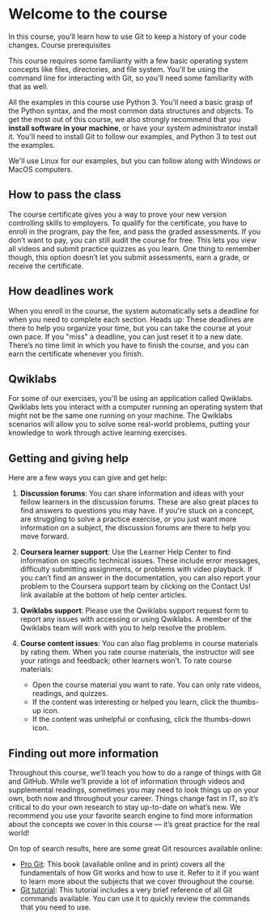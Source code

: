 # Welcome to the course

In this course, you’ll learn how to use Git to keep a history of your code changes.
Course prerequisites

This course requires some familiarity with a few basic operating system concepts like files, directories, and file system. You'll be using the command line for interacting with Git, so you'll need some familiarity with that as well.

All the examples in this course use Python 3. You'll need a basic grasp of the Python syntax, and the most common data structures and objects. To get the most out of this course, we also strongly recommend that you **install software in your machine**, or have your system administrator install it. You'll need to install Git to follow our examples, and Python 3 to test out the examples.

We'll use Linux for our examples, but you can follow along with Windows or MacOS computers.

## How to pass the class

The course certificate gives you a way to prove your new version controlling skills to employers. To qualify for the certificate, you have to enroll in the program, pay the fee, and pass the graded assessments. If you don’t want to pay, you can still audit the course for free. This lets you view all videos and submit practice quizzes as you learn. One thing to remember though, this option doesn’t let you submit assessments, earn a grade, or receive the certificate.

## How deadlines work

When you enroll in the course, the system automatically sets a deadline for when you need to complete each section. Heads up: These deadlines are there to help you organize your time, but you can take the course at your own pace. If you "miss" a deadline, you can just reset it to a new date. There’s no time limit in which you have to finish the course, and you can earn the certificate whenever you finish.

## Qwiklabs

For some of our exercises, you'll be using an application called Qwiklabs. Qwiklabs lets you interact with a computer running an operating system that might not be the same one running on your machine. The Qwiklabs scenarios will allow you to solve some real-world problems, putting your knowledge to work through active learning exercises.

## Getting and giving help

Here are a few ways you can give and get help: 

1. **Discussion forums**: You can share information and ideas with your fellow learners in the discussion forums. These are also great places to find answers to questions you may have. If you're stuck on a concept, are struggling to solve a practice exercise, or you just want more information on a subject, the discussion forums are there to help you move forward.
2. **Coursera learner support**: Use the Learner Help Center to find information on specific technical issues. These include error messages, difficulty submitting assignments, or problems with video playback. If you can’t find an answer in the documentation, you can also report your problem to the Coursera support team by clicking on the Contact Us! link available at the bottom of help center articles.
3. **Qwiklabs support**: Please use the Qwiklabs support request form to report any issues with accessing or using Qwiklabs. A member of the Qwiklabs team will work with you to help resolve the problem.
4. **Course content issues**: You can also flag problems in course materials by rating them. When you rate course materials, the instructor will see your ratings and feedback; other learners won’t. To rate course materials:

   * Open the course material you want to rate. You can only rate videos, readings, and quizzes.
   * If the content was interesting or helped you learn, click the thumbs-up icon.
   * If the content was unhelpful or confusing, click the thumbs-down icon.

## Finding out more information

Throughout this course, we’ll teach you how to do a range of things with Git and GitHub. While we’ll provide a lot of information through videos and supplemental readings, sometimes you may need to look things up on your own, both now and throughout your career. Things change fast in IT, so it’s critical to do your own research to stay up-to-date on what’s new. We recommend you use your favorite search engine to find more information about the concepts we cover in this course — it’s great practice for the real world!

On top of search results, here are some great Git resources available online:

* [Pro Git](https://git-scm.com/book/en/v2): This book (available online and in print) covers all the fundamentals of how Git works and how to use it. Refer to it if you want to learn more about the subjects that we cover throughout the course.
* [Git tutorial](https://git-scm.com/docs/gittutorial): This tutorial includes a very brief reference of all Git commands available. You can use it to quickly review the commands that you need to use.

